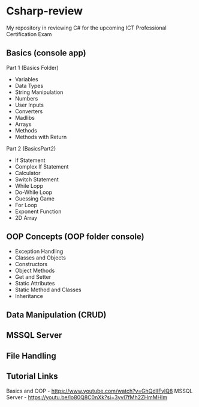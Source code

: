# Csharp-review

My repository in reviewing C# for the upcoming ICT Professional Certification Exam

## Basics (console app)

Part 1 (Basics Folder)
- Variables
- Data Types
- String Manipulation
- Numbers
- User Inputs
- Converters
- Madlibs
- Arrays
- Methods
- Methods with Return

Part 2 (BasicsPart2)
- If Statement
- Complex If Statement
- Calculator
- Switch Statement
- While Lopp
- Do-While Loop
- Guessing Game
- For Loop
- Exponent Function
- 2D Array

## OOP Concepts (OOP folder console)
- Exception Handling
- Classes and Objects
- Constructors
- Object Methods
- Get and Setter
- Static Attributes
- Static Method and Classes
- Inheritance

## Data Manipulation (CRUD)

## MSSQL Server

## File Handling 



## Tutorial Links
Basics and OOP - https://www.youtube.com/watch?v=GhQdlIFylQ8
MSSQL Server - https://youtu.be/lo80Q8C0nXk?si=3yvl7fMh2ZHmMHlm